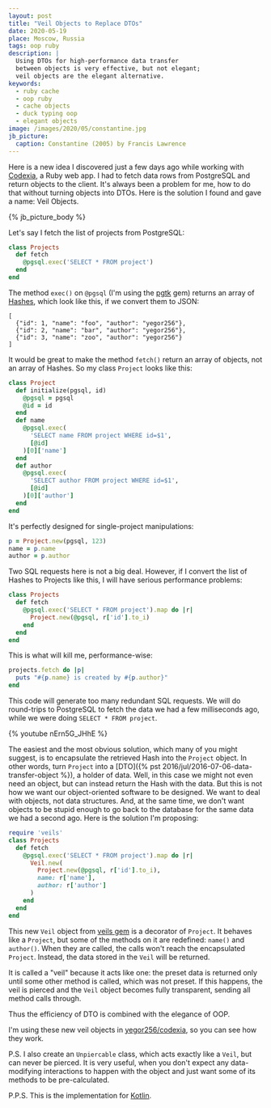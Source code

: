 ```yaml
---
layout: post
title: "Veil Objects to Replace DTOs"
date: 2020-05-19
place: Moscow, Russia
tags: oop ruby
description: |
  Using DTOs for high-performance data transfer
  between objects is very effective, but not elegant;
  veil objects are the elegant alternative.
keywords:
  - ruby cache
  - oop ruby
  - cache objects
  - duck typing oop
  - elegant objects
image: /images/2020/05/constantine.jpg
jb_picture:
  caption: Constantine (2005) by Francis Lawrence
---
```


Here is a new idea I discovered just a few days ago while working
with [Codexia](https://github.com/yegor256/codexia),
a Ruby web app. I had to fetch data rows from PostgreSQL and return
objects to the client. It's always been a problem for me, how to do that
without turning objects into DTOs. Here is the solution I found and gave
a name: Veil Objects.

<!--more-->

{% jb_picture_body %}

Let's say I fetch the list of projects from PostgreSQL:

```ruby
class Projects
  def fetch
    @pgsql.exec('SELECT * FROM project')
  end
end
```

The method `exec()` on `@pgsql` (I'm using the [pgtk](https://rubygems.org/gems/pgtk) gem)
returns an array of [Hashes](https://ruby-doc.org/core-2.7.0/Hash.html),
which look like this, if we convert them to JSON:

```text
[
  {"id": 1, "name": "foo", "author": "yegor256"},
  {"id": 2, "name": "bar", "author": "yegor256"},
  {"id": 3, "name": "zoo", "author": "yegor256"}
]
```

It would be great to make the method `fetch()` return an array
of objects, not an array of Hashes. So my class `Project` looks like this:

```ruby
class Project
  def initialize(pgsql, id)
    @pgsql = pgsql
    @id = id
  end
  def name
    @pgsql.exec(
      'SELECT name FROM project WHERE id=$1',
      [@id]
    )[0]['name']
  end
  def author
    @pgsql.exec(
      'SELECT author FROM project WHERE id=$1',
      [@id]
    )[0]['author']
  end
end
```

It's perfectly designed for single-project manipulations:

```ruby
p = Project.new(pgsql, 123)
name = p.name
author = p.author
```

Two SQL requests here is not a big deal. However, if I convert
the list of Hashes to Projects like this, I will have serious
performance problems:

```ruby
class Projects
  def fetch
    @pgsql.exec('SELECT * FROM project').map do |r|
      Project.new(@pgsql, r['id'].to_i)
    end
  end
end
```

This is what will kill me, performance-wise:

```ruby
projects.fetch do |p|
  puts "#{p.name} is created by #{p.author}"
end
```

This code will generate too many redundant SQL requests. We will do round-trips
to PostgreSQL to fetch the data we had a few milliseconds ago, while
we were doing `SELECT * FROM project`.

{% youtube nErn5G_JHhE %}

The easiest and the most obvious solution, which many of you might suggest,
is to encapsulate the retrieved Hash into the `Project` object. In other
words, turn `Project` into a [DTO]({% pst 2016/jul/2016-07-06-data-transfer-object %}),
a holder of data. Well, in this case we might
not even need an object, but can instead return the Hash with the data. But
this is not how we want our object-oriented software to be designed. We want
to deal with objects, not data structures. And, at the same time, we don't want objects to
be stupid enough to go back to the database for the same data we had
a second ago. Here is the solution I'm proposing:

```ruby
require 'veils'
class Projects
  def fetch
    @pgsql.exec('SELECT * FROM project').map do |r|
      Veil.new(
        Project.new(@pgsql, r['id'].to_i),
        name: r['name'],
        author: r['author']
      )
    end
  end
end
```

This new `Veil` object from [veils gem](https://rubygems.org/gems/veils)
is a decorator of `Project`. It behaves like
a `Project`, but some of the methods on it are redefined: `name()` and `author()`.
When they are called, the calls won't reach the encapsulated `Project`.
Instead, the data stored in the `Veil` will be returned.

It is called a "veil" because it acts like one: the preset data is
returned only until some other method is called, which was not preset.
If this happens, the veil is pierced and the `Veil` object becomes fully
transparent, sending all method calls through.

Thus the efficiency of DTO is combined with the elegance of OOP.

I'm using these new veil objects in
[yegor256/codexia](https://github.com/yegor256/codexia),
so you can see how they work.

P.S. I also create an `Unpiercable` class, which acts exactly like a `Veil`,
but can never be pierced. It is very useful, when you don't expect any
data-modifying interactions to happen with the object and just want some
of its methods to be pre-calculated.

P.P.S. This is the implementation for
[Kotlin](https://github.com/binkley/kotlin-veil).
